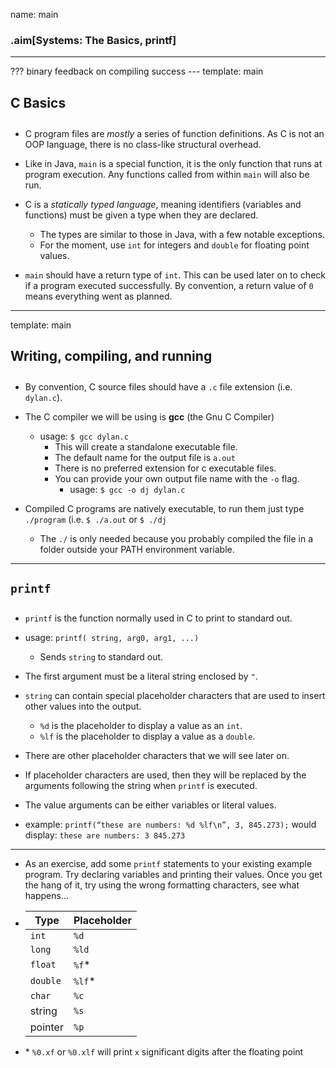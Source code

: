 name: main

### .aim[Systems: The Basics, printf]

<style>
.aim {font-size: .75em}
.remark-inline-code {
  background-color: lightgray;
  border-radius: 3px;
}
h4 {font-size: 1.5em}
</style>

<hr>
???
binary feedback on compiling success
---
template: main

#### C Basics
* C program files are _mostly_ a series of function definitions. As C is not an OOP language, there is no class-like structural overhead.

* Like in Java, `main` is a special function, it is the only function that runs at program execution. Any functions called from within `main` will also be run.
* C is a _statically typed language_, meaning identifiers (variables and functions) must be given a type when they are declared.
    * The types are similar to those in Java, with a few notable exceptions.
    * For the moment, use `int` for integers and `double` for floating point values.
* `main` should have a return type of `int`. This can be used later on to check if a program executed successfully. By convention, a return value of `0` means everything went as planned.

---
template: main

#### Writing, compiling, and running
 * By convention, C source files should have a `.c` file extension (i.e. `dylan.c`).

 * The C compiler we will be using is __gcc__ (the Gnu C Compiler)
   * usage: `$ gcc dylan.c`
     * This will create a standalone executable file.
     * The default name for the output file is `a.out`
     * There is no preferred extension for c executable files.
     * You can provide your own output file name with the `-o` flag.
       * usage: `$ gcc -o dj dylan.c`

 * Compiled C programs are natively executable, to run them just type `./program` (i.e. `$ ./a.out` or `$ ./dj`
   * The `./` is only needed because you probably compiled the file in a folder outside your PATH environment variable.

---

#### `printf`
- `printf` is the function normally used in C to print to standard out.

- usage: `printf( string, arg0, arg1, ...)`
  - Sends `string` to standard out.
* The first argument must be a literal string enclosed by `"`.

* `string` can contain special placeholder characters that are used to insert other values into the output.
  * `%d` is the placeholder to display a value as an `int`.
  * `%lf` is the placeholder to display a value as a `double`.

* There are other placeholder characters that we will see later on.
* If placeholder characters are used, then they will be replaced by the arguments following the string when `printf` is executed.
* The value arguments can be either variables or literal values.
- example: `printf(“these are numbers: %d %lf\n”, 3, 845.273);` would display: `these are numbers: 3 845.273`
---

   * As an exercise, add some `printf` statements to your existing example program. Try declaring variables and printing their values. Once you get the hang of it, try using the wrong formatting characters, see what happens...
   * | Type | Placeholder |
     |------|-------------|
     |`int` | `%d`        |
     |`long`| `%ld`       |
     |`float`| `%f`*       |
     |`double`| `%lf`*     |
     |`char`| `%c`         |
     |string| `%s` |
     |pointer| `%p`|
   * \* `%0.xf` or `%0.xlf` will print `x` significant digits after the floating point
